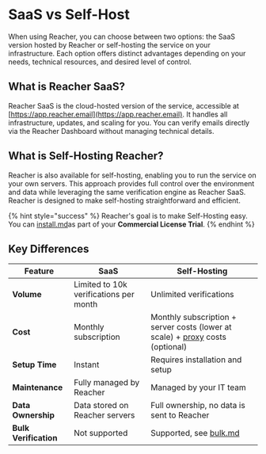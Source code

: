 # SaaS vs Self-Host

When using Reacher, you can choose between two options: the SaaS version hosted by Reacher or self-hosting the service on your infrastructure. Each option offers distinct advantages depending on your needs, technical resources, and desired level of control.

## What is Reacher SaaS?

Reacher SaaS is the cloud-hosted version of the service, accessible at [https://app.reacher.email](https://app.reacher.email). It handles all infrastructure, updates, and scaling for you. You can verify emails directly via the Reacher Dashboard without managing technical details.

## What is Self-Hosting Reacher?

Reacher is also available for self-hosting, enabling you to run the service on your own servers. This approach provides full control over the environment and data while leveraging the same verification engine as Reacher SaaS. Reacher is designed to make self-hosting straightforward and efficient.

{% hint style="success" %}
Reacher's goal is to make Self-Hosting easy. You can [install.md](install.md "mention")as part of your **Commercial License Trial**.
{% endhint %}

## Key Differences

| Feature               | SaaS                                   | Self-Hosting                                                                                |
| --------------------- | -------------------------------------- | ------------------------------------------------------------------------------------------- |
| **Volume**            | Limited to 10k verifications per month | Unlimited verifications                                                                     |
| **Cost**              | Monthly subscription                   | Monthly subscription + server costs (lower at scale) + [proxy](proxies.md) costs (optional) |
| **Setup Time**        | Instant                                | Requires installation and setup                                                             |
| **Maintenance**       | Fully managed by Reacher               | Managed by your IT team                                                                     |
| **Data Ownership**    | Data stored on Reacher servers         | Full ownership, no data is sent to Reacher                                                  |
| **Bulk Verification** | Not supported                          | Supported, see [bulk.md](../advanced/migrations/bulk.md "mention")                          |
